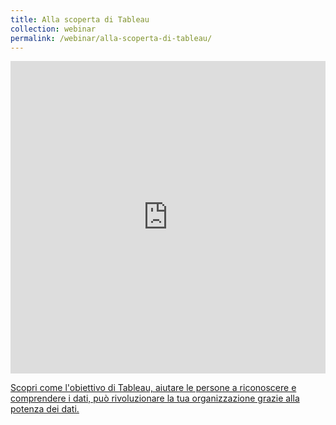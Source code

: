 ```yaml
---
title: Alla scoperta di Tableau
collection: webinar
permalink: /webinar/alla-scoperta-di-tableau/ 
---
```


<iframe src="https://f1.media.brightcove.com/12/3798483592001/3798483592001_6123199857001_6123193575001.mp4" name="Alla Scoperta di Tableau" scrolling="No" height="500px" width="100%" style="border: none;"></iframe>

[Scopri come l'obiettivo di Tableau, aiutare le persone a riconoscere e comprendere i dati, può rivoluzionare la tua organizzazione grazie alla potenza dei dati.](https://www.tableau.com/it-it/learn/webinars/alla-scoperta-di-tableau)
